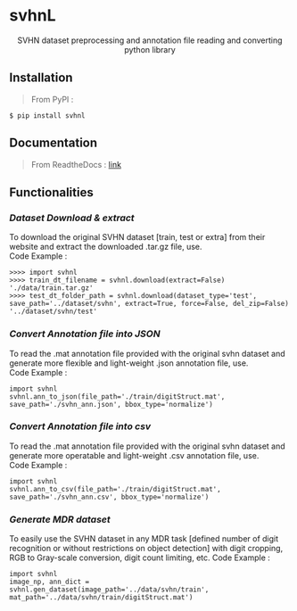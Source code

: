 <h1 aling='center'>
    svhnL
</h1>
<p align='center'>
    SVHN dataset preprocessing and annotation file reading and converting python library
</p>

## Installation
> From PyPI : 
```
$ pip install svhnl
```

## Documentation
> From ReadtheDocs : [link](https://svhnl.readthedocs.io/en/latest/index.html)

## Functionalities

### _Dataset Download & extract_
To download the original SVHN dataset [train, test or extra] from their website and extract the downloaded .tar.gz file, use. \
Code Example : 
```
>>>> import svhnl
>>>> train_dt_filename = svhnl.download(extract=False)
'./data/train.tar.gz'
>>>> test_dt_folder_path = svhnl.download(dataset_type='test', save_path='../dataset/svhn', extract=True, force=False, del_zip=False)
'../dataset/svhn/test'
```

### _Convert Annotation file into JSON_
To read the .mat annotation file provided with the original svhn dataset and generate more flexible and light-weight .json annotation file, use. \
Code Example : 
```
import svhnl
svhnl.ann_to_json(file_path='./train/digitStruct.mat', save_path='./svhn_ann.json', bbox_type='normalize')
```

### _Convert Annotation file into csv_
To read the .mat annotation file provided with the original svhn dataset and generate more operatable and light-weight .csv annotation file, use. \
Code Example :
```
import svhnl
svhnl.ann_to_csv(file_path='./train/digitStruct.mat', save_path='./svhn_ann.csv', bbox_type='normalize')
```

### _Generate MDR dataset_
To easily use the SVHN dataset in any MDR task [defined number of digit recognition or without restrictions on object detection] with digit cropping, RGB to Gray-scale conversion, digit count limiting, etc.
Code Example :
```
import svhnl
image_np, ann_dict = svhnl.gen_dataset(image_path='../data/svhn/train', mat_path='../data/svhn/train/digitStruct.mat')
```


